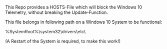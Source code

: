 This Repo provides a HOSTS-File which will block the Windows 10 Telemetry, without breaking the Update-Function.

This file belongs in following path on a Windows 10 System to be functional: 

  %SystemRoot%\system32\drivers\etc\

(A Restart of the System is required, to make this work!)
